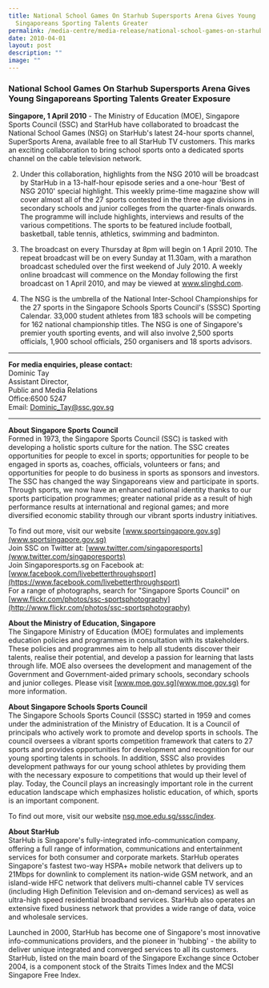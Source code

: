```yaml
---
title: National School Games On Starhub Supersports Arena Gives Young
  Singaporeans Sporting Talents Greater
permalink: /media-centre/media-release/national-school-games-on-starhub-supersports-arena-gives-young-singapore/
date: 2010-04-01
layout: post
description: ""
image: ""
---
```

### **National School Games On Starhub Supersports Arena Gives Young Singaporeans Sporting Talents Greater Exposure**

**Singapore, 1 April 2010** - The Ministry of Education (MOE), Singapore Sports Council (SSC) and StarHub have collaborated to broadcast the National School Games (NSG) on StarHub's latest 24-hour sports channel, SuperSports Arena, available free to all StarHub TV customers. This marks an exciting collaboration to bring school sports onto a dedicated sports channel on the cable television network.

2. Under this collaboration, highlights from the NSG 2010 will be broadcast by StarHub in a 13-half-hour episode series and a one-hour 'Best of NSG 2010' special highlight. This weekly prime-time magazine show will cover almost all of the 27 sports contested in the three age divisions in secondary schools and junior colleges from the quarter-finals onwards. The programme will include highlights, interviews and results of the various competitions. The sports to be featured include football, basketball, table tennis, athletics, swimming and badminton.

3. The broadcast on every Thursday at 8pm will begin on 1 April 2010. The repeat broadcast will be on every Sunday at 11.30am, with a marathon broadcast scheduled over the first weekend of July 2010. A weekly online broadcast will commence on the Monday following the first broadcast on 1 April 2010, and may be viewed at www.slinghd.com.

4. The NSG is the umbrella of the National Inter-School Championships for the 27 sports in the Singapore Schools Sports Council's (SSSC) Sporting Calendar. 33,000 student athletes from 183 schools will be competing for 162 national championship titles. The NSG is one of Singapore's premier youth sporting events, and will also involve 2,500 sports officials, 1,900 school officials, 250 organisers and 18 sports advisors.

---

**For media enquiries, please contact:**
<br>
Dominic Tay<br>
Assistant Director,<br>
Public and Media Relations<br>
Office:6500 5247<br>
Email: [Dominic_Tay@ssc.gov.sg](mailto:Dominic_Tay@ssc.gov.sg)

---

**About Singapore Sports Council**<br>
Formed in 1973, the Singapore Sports Council (SSC) is tasked with developing a holistic sports culture for the nation. The SSC creates opportunities for people to excel in sports; opportunities for people to be engaged in sports as, coaches, officials, volunteers or fans; and opportunities for people to do business in sports as sponsors and investors. The SSC has changed the way Singaporeans view and participate in sports. Through sports, we now have an enhanced national identity thanks to our sports participation programmes; greater national pride as a result of high performance results at international and regional games; and more diversified economic stability through our vibrant sports industry initiatives.

To find out more, visit our website [www.sportsingapore.gov.sg](www.sportsingapore.gov.sg)<br>
Join SSC on Twitter at: [www.twitter.com/singaporesports](www.twitter.com/singaporesports)<br>
Join Singaporesports.sg on Facebook at: [www.facebook.com/livebetterthroughsport](https://www.facebook.com/livebetterthroughsport)<br>
For a range of photographs, search for "Singapore Sports Council" on [www.flickr.com/photos/ssc-sportsphotography](http://www.flickr.com/photos/ssc-sportsphotography)
 
**About the Ministry of Education, Singapore**<br>
The Singapore Ministry of Education (MOE) formulates and implements education policies and programmes in consultation with its stakeholders. These policies and programmes aim to help all students discover their talents, realise their potential, and develop a passion for learning that lasts through life. MOE also oversees the development and management of the Government and Government-aided primary schools, secondary schools and junior colleges. Please visit [www.moe.gov.sg](www.moe.gov.sg) for more information.
 
**About Singapore Schools Sports Council**<br>
The Singapore Schools Sports Council (SSSC) started in 1959 and comes under the administration of the Ministry of Education. It is a Council of principals who actively work to promote and develop sports in schools. The council oversees a vibrant sports competition framework that caters to 27 sports and provides opportunities for development and recognition for our young sporting talents in schools. In addition, SSSC also provides development pathways for our young school athletes by providing them with the necessary exposure to competitions that would up their level of play. Today, the Council plays an increasingly important role in the current education landscape which emphasizes holistic education, of which, sports is an important component.

To find out more, visit our website [nsg.moe.edu.sg/sssc/index](https://nsg.moe.edu.sg/sssc/index).

**About StarHub**<br>
StarHub is Singapore's fully-integrated info-communication company, offering a full range of information, communications and entertainment services for both consumer and corporate markets. StarHub operates Singapore's fastest two-way HSPA+ mobile network that delivers up to 21Mbps for downlink to complement its nation-wide GSM network, and an island-wide HFC network that delivers multi-channel cable TV services (including High Definition Television and on-demand services) as well as ultra-high speed residential broadband services. StarHub also operates an extensive fixed business network that provides a wide range of data, voice and wholesale services.

Launched in 2000, StarHub has become one of Singapore's most innovative info-communications providers, and the pioneer in 'hubbing' - the ability to deliver unique integrated and converged services to all its customers. StarHub, listed on the main board of the Singapore Exchange since October 2004, is a component stock of the Straits Times Index and the MCSI Singapore Free Index.